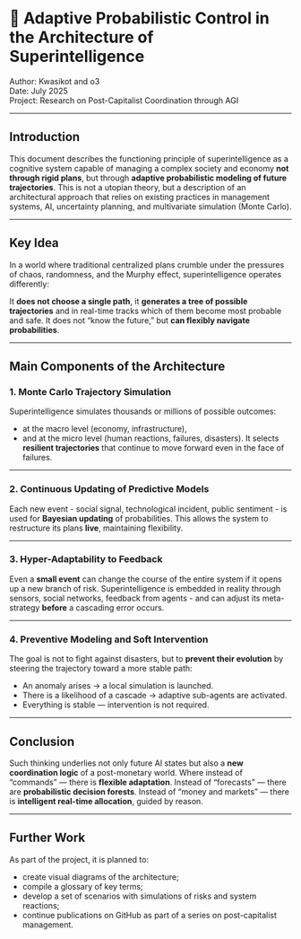 # 🧠 Adaptive Probabilistic Control in the Architecture of Superintelligence

Author: Kwasikot and o3  
Date: July 2025  
Project: Research on Post-Capitalist Coordination through AGI

---

## Introduction

This document describes the functioning principle of superintelligence as a cognitive system capable of managing a complex society and economy **not through rigid plans**, but through **adaptive probabilistic modeling of future trajectories**. This is not a utopian theory, but a description of an architectural approach that relies on existing practices in management systems, AI, uncertainty planning, and multivariate simulation (Monte Carlo).

---

## Key Idea

In a world where traditional centralized plans crumble under the pressures of chaos, randomness, and the Murphy effect, superintelligence operates differently:

It **does not choose a single path**, it **generates a tree of possible trajectories** and in real-time tracks which of them become most probable and safe. It does not “know the future,” but **can flexibly navigate probabilities**.

---

## Main Components of the Architecture

### 1. Monte Carlo Trajectory Simulation

Superintelligence simulates thousands or millions of possible outcomes:
- at the macro level (economy, infrastructure), 
- and at the micro level (human reactions, failures, disasters). It selects **resilient trajectories** that continue to move forward even in the face of failures.

---

### 2. Continuous Updating of Predictive Models

Each new event - social signal, technological incident, public sentiment - is used for **Bayesian updating** of probabilities. This allows the system to restructure its plans **live**, maintaining flexibility.

---

### 3. Hyper-Adaptability to Feedback

Even a **small event** can change the course of the entire system if it opens up a new branch of risk. Superintelligence is embedded in reality through sensors, social networks, feedback from agents - and can adjust its meta-strategy **before** a cascading error occurs.

---

### 4. Preventive Modeling and Soft Intervention

The goal is not to fight against disasters, but to **prevent their evolution** by steering the trajectory toward a more stable path:
- An anomaly arises → a local simulation is launched. 
- There is a likelihood of a cascade → adaptive sub-agents are activated. 
- Everything is stable — intervention is not required.

---

## Conclusion

Such thinking underlies not only future AI states but also a **new coordination logic** of a post-monetary world. Where instead of “commands” — there is **flexible adaptation**. Instead of “forecasts” — there are **probabilistic decision forests**. Instead of “money and markets” — there is **intelligent real-time allocation**, guided by reason.

---

## Further Work

As part of the project, it is planned to:
- create visual diagrams of the architecture;
- compile a glossary of key terms;
- develop a set of scenarios with simulations of risks and system reactions;
- continue publications on GitHub as part of a series on post-capitalist management.

